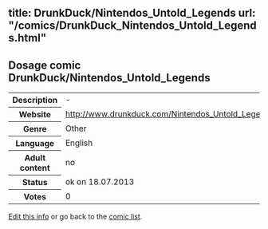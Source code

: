 title: DrunkDuck/Nintendos_Untold_Legends
url: "/comics/DrunkDuck_Nintendos_Untold_Legends.html"
---
Dosage comic DrunkDuck/Nintendos_Untold_Legends
-----------------------------------------

<p id="msg"></p>
<script type="text/javascript">
if (window.location.search === '?edit_info_mail=sent_ok') {
  var elem = document.getElementById("msg");
  elem.innerHTML = 'Edited information sucessfully sent for review, which is usually done daily. Thanks!';
  elem.className = 'ok';
}
</script>
<table class="comicinfo">
<tr>
<th>Description</th><td>-</td>
</tr>
<tr>
<th>Website</th><td><a href="http://www.drunkduck.com/Nintendos_Untold_Legends/">http://www.drunkduck.com/Nintendos_Untold_Legends/</a></td>
</tr>
<tr>
<th>Genre</th><td>Other</td>
</tr>
<tr>
<th>Language</th><td>English</td>
</tr>
<tr>
<th>Adult content</th><td>no</td>
</tr>
<tr>
<th>Status</th><td>ok on 18.07.2013</td>
</tr>
<tr>
<th>Votes</th><td>0</td>
</tr>
</table>

[Edit this info](DrunkDuck_Nintendos_Untold_Legends_edit.html) or go back to the [comic list](../comic-index.html).
